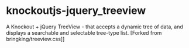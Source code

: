 # knockoutjs-jquery_treeview
A Knockout + jQuery TreeView - that accepts a dynamic tree of data, and displays a searchable and selectable tree-type list. [Forked from bringking/treeview.css]]
